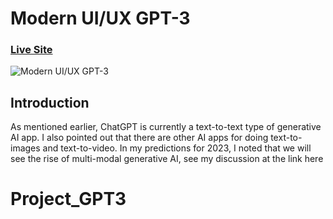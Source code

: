 # Modern UI/UX GPT-3
### [Live Site](https://gpt3-jsm.com/)

![Modern UI/UX GPT-3](https://i.ibb.co/TR5LW9z/image.png)


## Introduction
As mentioned earlier, ChatGPT is currently a text-to-text type of generative AI app. I also pointed out that there are other AI apps for doing text-to-images and text-to-video. In my predictions for 2023, I noted that we will see the rise of multi-modal generative AI, see my discussion at the link here

# Project_GPT3
